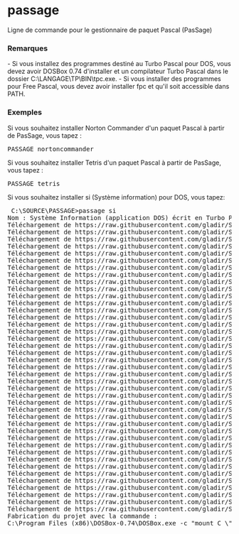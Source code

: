 # passage
Ligne de commande pour le gestionnaire de paquet Pascal (PasSage)

<h3>Remarques</h3>
 - Si vous installez des programmes destiné au Turbo Pascal pour DOS, vous devez avoir DOSBox 0.74 d'installer et un compilateur Turbo Pascal dans le dossier C:\LANGAGE\TP\BIN\tpc.exe.
 - Si vous installer des programmes pour Free Pascal, vous devez avoir installer fpc et qu'il soit accessible dans PATH.

<h3>Exemples</h3>

Si vous souhaitez installer Norton Commander d'un paquet Pascal à partir de PasSage, vous tapez :
<pre>
PASSAGE nortoncommander
</pre>


Si vous souhaitez installer Tetris d'un paquet Pascal à partir de PasSage, vous tapez :
<pre>
PASSAGE tetris
</pre>

Si vous souhaitez installer si (Système information) pour DOS, vous tapez:
<pre>
 C:\SOURCE\PASSAGE>passage si
Nom : Système Information (application DOS) écrit en Turbo Pascal en 1992
Téléchargement de https://raw.githubusercontent.com/gladir/SI/main/AFFKEY.SI
Téléchargement de https://raw.githubusercontent.com/gladir/SI/main/AFFMEM.SI
Téléchargement de https://raw.githubusercontent.com/gladir/SI/main/BAR.SI
Téléchargement de https://raw.githubusercontent.com/gladir/SI/main/BIOSINFO.SI
Téléchargement de https://raw.githubusercontent.com/gladir/SI/main/CHAINE.SI
Téléchargement de https://raw.githubusercontent.com/gladir/SI/main/CLAVIER.DRV
Téléchargement de https://raw.githubusercontent.com/gladir/SI/main/CLAVIER.SI
Téléchargement de https://raw.githubusercontent.com/gladir/SI/main/CLOCK.SI
Téléchargement de https://raw.githubusercontent.com/gladir/SI/main/DOSSHELL.SI
Téléchargement de https://raw.githubusercontent.com/gladir/SI/main/ECRANM.PAS
Téléchargement de https://raw.githubusercontent.com/gladir/SI/main/EQUIPE.PAS
Téléchargement de https://raw.githubusercontent.com/gladir/SI/main/EQUIPE.SI
Téléchargement de https://raw.githubusercontent.com/gladir/SI/main/EXTROM.SI
Téléchargement de https://raw.githubusercontent.com/gladir/SI/main/FENETRE.SI
Téléchargement de https://raw.githubusercontent.com/gladir/SI/main/FICHIER.PAS
Téléchargement de https://raw.githubusercontent.com/gladir/SI/main/FLASH.SI
Téléchargement de https://raw.githubusercontent.com/gladir/SI/main/GRAPHIX.PAS
Téléchargement de https://raw.githubusercontent.com/gladir/SI/main/INFOVGA.SI
Téléchargement de https://raw.githubusercontent.com/gladir/SI/main/INFOVID.SI
Téléchargement de https://raw.githubusercontent.com/gladir/SI/main/INITDTA.SI
Téléchargement de https://raw.githubusercontent.com/gladir/SI/main/INITECR.SI
Téléchargement de https://raw.githubusercontent.com/gladir/SI/main/INTRO.SI
Téléchargement de https://raw.githubusercontent.com/gladir/SI/main/LICENSE
Téléchargement de https://raw.githubusercontent.com/gladir/SI/main/MAPBIOS.SI
Téléchargement de https://raw.githubusercontent.com/gladir/SI/main/MEM.PAS
Téléchargement de https://raw.githubusercontent.com/gladir/SI/main/MENU.SI
Téléchargement de https://raw.githubusercontent.com/gladir/SI/main/PAL_E1.PAS
Téléchargement de https://raw.githubusercontent.com/gladir/SI/main/PAL_E2.PAS
Téléchargement de https://raw.githubusercontent.com/gladir/SI/main/PERFPROC.SI
Téléchargement de https://raw.githubusercontent.com/gladir/SI/main/PHYSIQUE.SI
Téléchargement de https://raw.githubusercontent.com/gladir/SI/main/PROCESS.SI
Téléchargement de https://raw.githubusercontent.com/gladir/SI/main/QUESTION.PAS
Téléchargement de https://raw.githubusercontent.com/gladir/SI/main/QUITTE.SI
Téléchargement de https://raw.githubusercontent.com/gladir/SI/main/RESIDENT.SI
Téléchargement de https://raw.githubusercontent.com/gladir/SI/main/SOURIS.SI
Téléchargement de https://raw.githubusercontent.com/gladir/SI/main/SPEEDVID.SI
Téléchargement de https://raw.githubusercontent.com/gladir/SI/main/SYSINFO.PAS
Téléchargement de https://raw.githubusercontent.com/gladir/SI/main/SYSTEM.SI
Téléchargement de https://raw.githubusercontent.com/gladir/SI/main/TABPARM.SI
Téléchargement de https://raw.githubusercontent.com/gladir/SI/main/TESTMODE.SI
Téléchargement de https://raw.githubusercontent.com/gladir/SI/main/UMC.SI
Fabrication du projet avec la commande :
C:\Program Files (x86)\DOSBox-0.74\DOSBox.exe -c "mount C \"C:\\"" -c "C:" -c "cd C:\SOURCE\PASSAGE" -c "C:\LANGAGE\TP\BIN\tpc.exe C:\SOURCE\PASSAGE\SYSINFO.PAS /b" -exit C:\LANGAGE\TP\BIN\tpc.exe
</pre>

